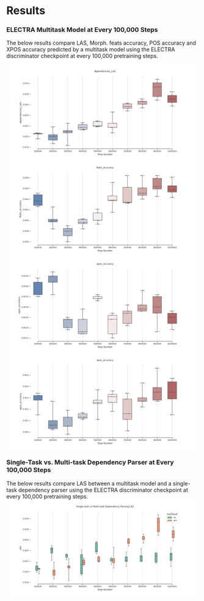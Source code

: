 
# Results

### ELECTRA Multitask Model at Every 100,000 Steps

The below results compare LAS, Morph. feats accuracy, POS accuracy and XPOS accuracy predicted by a multitask model using the ELECTRA discriminator checkpoint at every 100,000 pretraining steps.

<img src="/assets/images/ELECTRA_steps_dependencies_LAS.png" style="display: block; margin: 0 auto" />

<img src="/assets/images/ELECTRA_steps_feats_accuracy.png" style="display: block; margin: 0 auto" />

<img src="/assets/images/ELECTRA_steps_upos_accuracy.png" style="display: block; margin: 0 auto" />

<img src="/assets/images/ELECTRA_steps_xpos_accuracy.png" style="display: block; margin: 0 auto" />


### Single-Task vs. Multi-task Dependency Parser at Every 100,000 Steps

The below results compare LAS between a multitask model and a single-task dependency parser using the ELECTRA discriminator checkpoint at every 100,000 pretraining steps.
<img src="/assets/images/ELECTRA_steps_single_vs_multitask_dependencies_LAS.png" style="display: block; margin: 0 auto" />

